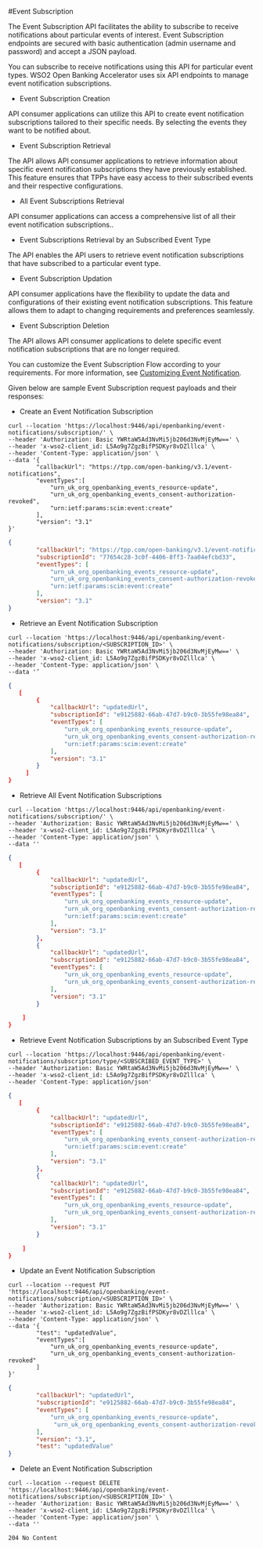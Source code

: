 #Event Subscription

The Event Subscription API facilitates the ability to subscribe to receive notifications about particular events of interest. Event Subscription endpoints are secured with basic authentication (admin username and password) and accept a JSON payload.

You can subscribe to receive notifications using this API for particular event types. WSO2 Open Banking Accelerator uses six API endpoints to manage event notification subscriptions.

- Event Subscription Creation

API consumer applications can utilize this API to create event notification subscriptions tailored to their specific needs. By selecting the events they want to be notified about.

- Event Subscription Retrieval

The API allows API consumer applications to retrieve information about specific event notification subscriptions they have previously established. This feature ensures that TPPs have easy access to their subscribed events and their respective configurations.

- All Event Subscriptions Retrieval

API consumer applications can access a comprehensive list of all their event notification subscriptions..

- Event Subscriptions Retrieval by an Subscribed Event Type

The API enables the API users to retrieve event notification subscriptions that have subscribed to a particular event type. 

- Event Subscription Updation

API consumer applications have the flexibility to update the data and configurations of their existing event notification subscriptions. This feature allows them to adapt to changing requirements and preferences seamlessly.

- Event Subscription Deletion

The API allows API consumer applications to delete specific event notification subscriptions that are no longer required.

You can customize the Event Subscription Flow according to your requirements. For more information, see [Customizing Event Notification](../develop/custom-event-notification.md).

Given below are sample Event Subscription request payloads and their responses:

- Create an Event Notification Subscription

```tab="Request"
curl --location 'https://localhost:9446/api/openbanking/event-notifications/subscription/' \
--header 'Authorization: Basic YWRtaW5Ad3NvMi5jb206d3NvMjEyMw==' \
--header 'x-wso2-client_id: L5Ao9g7ZgzBifPSDKyr8vDZlllca' \
--header 'Content-Type: application/json' \
--data '{
        "callbackUrl": "https://tpp.com/open-banking/v3.1/event-notifications",
        "eventTypes":[
            "urn_uk_org_openbanking_events_resource-update",
            "urn_uk_org_openbanking_events_consent-authorization-revoked",
            "urn:ietf:params:scim:event:create"
        ],
        "version": "3.1"
}'
```

```json tab="Response"
{
        "callbackUrl": "https://tpp.com/open-banking/v3.1/event-notifications",
        "subscriptionId": "77654c28-3c0f-4406-8ff3-7aa04efcbd33",
        "eventTypes": [
            "urn_uk_org_openbanking_events_resource-update",
            "urn_uk_org_openbanking_events_consent-authorization-revoked",
            "urn:ietf:params:scim:event:create"
        ],
        "version": "3.1"
}
```

- Retrieve an Event Notification Subscription

```tab="Request"
curl --location 'https://localhost:9446/api/openbanking/event-notifications/subscription/<SUBSCRIPTION_ID>' \
--header 'Authorization: Basic YWRtaW5Ad3NvMi5jb206d3NvMjEyMw==' \
--header 'x-wso2-client_id: L5Ao9g7ZgzBifPSDKyr8vDZlllca' \
--header 'Content-Type: application/json' \
--data '’
```

```json tab="Response"
{
   [
        {
            "callbackUrl": "updatedUrl",
            "subscriptionId": "e9125882-66ab-47d7-b9c0-3b55fe98ea84",
            "eventTypes": [
                "urn_uk_org_openbanking_events_resource-update",
                "urn_uk_org_openbanking_events_consent-authorization-revoked",
                "urn:ietf:params:scim:event:create"
            ],
            "version": "3.1"
        }
     ]
}
```

- Retrieve All Event Notification Subscriptions

```tab="Request"
curl --location 'https://localhost:9446/api/openbanking/event-notifications/subscription/' \
--header 'Authorization: Basic YWRtaW5Ad3NvMi5jb206d3NvMjEyMw==' \
--header 'x-wso2-client_id: L5Ao9g7ZgzBifPSDKyr8vDZlllca' \
--header 'Content-Type: application/json' \
--data ''
```

```json tab="Response"
{
   [
        {
            "callbackUrl": "updatedUrl",
            "subscriptionId": "e9125882-66ab-47d7-b9c0-3b55fe98ea84",
            "eventTypes": [
                "urn_uk_org_openbanking_events_resource-update",
                "urn_uk_org_openbanking_events_consent-authorization-revoked",
                "urn:ietf:params:scim:event:create"
            ],
            "version": "3.1"
        },
        {
            "callbackUrl": "updatedUrl",
            "subscriptionId": "e9125882-66ab-47d7-b9c0-3b55fe98ea84",
            "eventTypes": [
                "urn_uk_org_openbanking_events_resource-update",
                "urn_uk_org_openbanking_events_consent-authorization-revoked"
            ],
            "version": "3.1"
        }

    ]
}
```

- Retrieve Event Notification Subscriptions by an Subscribed Event Type

```tab="Request"
curl --location 'https://localhost:9446/api/openbanking/event-notifications/subscription/type/<SUBSCRIBED_EVENT_TYPE>' \
--header 'Authorization: Basic YWRtaW5Ad3NvMi5jb206d3NvMjEyMw==' \
--header 'x-wso2-client_id: L5Ao9g7ZgzBifPSDKyr8vDZlllca' \
--header 'Content-Type: application/json'
```

```json tab="Response"
{
   [
        {
            "callbackUrl": "updatedUrl",
            "subscriptionId": "e9125882-66ab-47d7-b9c0-3b55fe98ea84",
            "eventTypes": [
                "urn_uk_org_openbanking_events_consent-authorization-revoked",
                "urn:ietf:params:scim:event:create"
            ],
            "version": "3.1"
        },
        {
            "callbackUrl": "updatedUrl",
            "subscriptionId": "e9125882-66ab-47d7-b9c0-3b55fe98ea84",
            "eventTypes": [
                "urn_uk_org_openbanking_events_resource-update",
                "urn_uk_org_openbanking_events_consent-authorization-revoked"
            ],
            "version": "3.1"
        }

    ]
}
```

- Update an Event Notification Subscription

```tab="Request"
curl --location --request PUT 'https://localhost:9446/api/openbanking/event-notifications/subscription/<SUBSCRIPTION_ID>' \
--header 'Authorization: Basic YWRtaW5Ad3NvMi5jb206d3NvMjEyMw==' \
--header 'x-wso2-client_id: L5Ao9g7ZgzBifPSDKyr8vDZlllca' \
--header 'Content-Type: application/json' \
--data '{
        "test": "updatedValue",
        "eventTypes":[
            "urn_uk_org_openbanking_events_resource-update",
            "urn_uk_org_openbanking_events_consent-authorization-revoked"
        ]
}'
```

```json tab="Response"
{
        "callbackUrl": "updatedUrl",
        "subscriptionId": "e9125882-66ab-47d7-b9c0-3b55fe98ea84",
        "eventTypes": [
            "urn_uk_org_openbanking_events_resource-update",
             "urn_uk_org_openbanking_events_consent-authorization-revoked"
        ],
        "version": "3.1",
        "test": "updatedValue"
}
```

- Delete an Event Notification Subscription

```tab="Request"
curl --location --request DELETE 'https://localhost:9446/api/openbanking/event-notifications/subscription/<SUBSCRIPTION_ID>' \
--header 'Authorization: Basic YWRtaW5Ad3NvMi5jb206d3NvMjEyMw==' \
--header 'x-wso2-client_id: L5Ao9g7ZgzBifPSDKyr8vDZlllca' \
--header 'Content-Type: application/json' \
--data ''
```

```tab="Response"
204 No Content
```
